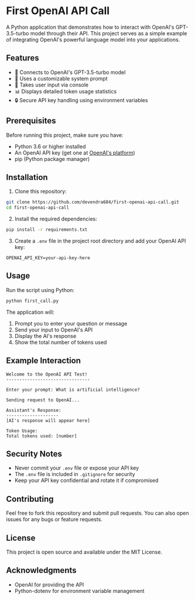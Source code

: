 # First OpenAI API Call

A Python application that demonstrates how to interact with OpenAI's GPT-3.5-turbo model through their API. This project serves as a simple example of integrating OpenAI's powerful language model into your applications.

## Features

- 🤖 Connects to OpenAI's GPT-3.5-turbo model
- 💬 Uses a customizable system prompt
- 📝 Takes user input via console
- 📊 Displays detailed token usage statistics
- 🔒 Secure API key handling using environment variables

## Prerequisites

Before running this project, make sure you have:

- Python 3.6 or higher installed
- An OpenAI API key (get one at [OpenAI's platform](https://platform.openai.com/api-keys))
- pip (Python package manager)

## Installation

1. Clone this repository:

```bash
git clone https://github.com/devendra684/first-openai-api-call.git
cd first-openai-api-call
```

2. Install the required dependencies:

```bash
pip install -r requirements.txt
```

3. Create a `.env` file in the project root directory and add your OpenAI API key:

```
OPENAI_API_KEY=your-api-key-here
```

## Usage

Run the script using Python:

```bash
python first_call.py
```

The application will:

1. Prompt you to enter your question or message
2. Send your input to OpenAI's API
3. Display the AI's response
4. Show the total number of tokens used

## Example Interaction

```
Welcome to the OpenAI API Test!
--------------------------------

Enter your prompt: What is artificial intelligence?

Sending request to OpenAI...

Assistant's Response:
--------------------
[AI's response will appear here]

Token Usage:
Total tokens used: [number]
```

## Security Notes

- Never commit your `.env` file or expose your API key
- The `.env` file is included in `.gitignore` for security
- Keep your API key confidential and rotate it if compromised

## Contributing

Feel free to fork this repository and submit pull requests. You can also open issues for any bugs or feature requests.

## License

This project is open source and available under the MIT License.

## Acknowledgments

- OpenAI for providing the API
- Python-dotenv for environment variable management
